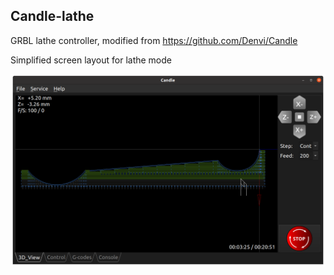 Candle-lathe
-----------
GRBL lathe controller, modified from https://github.com/Denvi/Candle

Simplified screen layout for lathe mode

![screenshot](/screenshots/screenshot_ballhandle.png)
